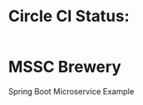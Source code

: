 # Circle CI Status:
[![<CircleCi>](https://circleci.com/gh/jensandrae/mssc-brewery.svg?style=svg)](https://circleci.com/gh/jensandrae/mssc-brewery)


# MSSC Brewery

Spring Boot Microservice Example